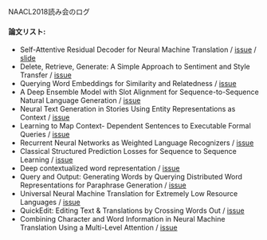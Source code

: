 NAACL2018読み会のログ
#### 論文リスト:
- Self-Attentive Residual Decoder for Neural Machine Translation /
  [issue](https://github.com/OnizukaLab/ConferenceProceedings/issues/2) /
  [slide](https://www.slideshare.net/OnizukaLab/nomoto-n18-1124)
- Delete, Retrieve, Generate: A Simple Approach to Sentiment and Style Transfer /
  [issue](https://github.com/OnizukaLab/ConferenceProceedings/issues/13)
- Querying Word Embeddings for Similarity and Relatedness /
  [issue](https://github.com/OnizukaLab/ConferenceProceedings/issues/1)
- A Deep Ensemble Model with Slot Alignment for Sequence-to-Sequence Natural Language Generation /
  [issue](https://github.com/OnizukaLab/ConferenceProceedings/issues/3)
- Neural Text Generation in Stories Using Entity Representations as Context /
  [issue](https://github.com/OnizukaLab/ConferenceProceedings/issues/4)
- Learning to Map Context- Dependent Sentences to Executable Formal Queries /
  [issue](https://github.com/OnizukaLab/ConferenceProceedings/issues/5)
- Recurrent Neural Networks as Weighted Language Recognizers /
  [issue](https://github.com/OnizukaLab/ConferenceProceedings/issues/6)
- Classical Structured Prediction Losses for Sequence to Sequence Learning /
  [issue](https://github.com/OnizukaLab/ConferenceProceedings/issues/7)
- Deep contextualized word representation /
  [issue](https://github.com/OnizukaLab/ConferenceProceedings/issues/8)
- Query and Output: Generating Words by Querying Distributed Word Representations for Paraphrase Generation /
  [issue](https://github.com/OnizukaLab/ConferenceProceedings/issues/9)
- Universal Neural Machine Translation for Extremely Low Resource Languages /
  [issue](https://github.com/OnizukaLab/ConferenceProceedings/issues/10)
- QuickEdit: Editing Text & Translations by Crossing Words Out /
  [issue](https://github.com/OnizukaLab/ConferenceProceedings/issues/11)
- Combining Character and Word Information in Neural Machine Translation Using a Multi-Level Attention /
  [issue](https://github.com/OnizukaLab/ConferenceProceedings/issues/12)
